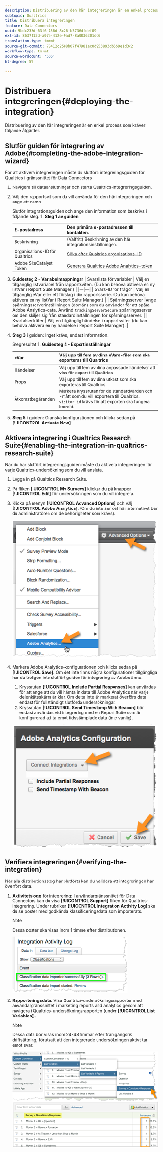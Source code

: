 ```yaml
---
description: Distribuering av den här integreringen är en enkel process som kräver följande åtgärder.
subtopic: Qualtrics
title: Distribuera integreringen
feature: Data Connectors
uuid: 9bdc233d-63f6-456d-8c26-b5736dfdef09
exl-id: 8637f13d-a07e-412e-9ad7-8a0836301dd6
translation-type: tm+mt
source-git-commit: 78412c2588b07f47981ac0d953893db6b9e1d3c2
workflow-type: tm+mt
source-wordcount: '566'
ht-degree: 5%

---
```


# Distribuera integreringen{#deploying-the-integration}

Distribuering av den här integreringen är en enkel process som kräver följande åtgärder.

## Slutför guiden för integrering av Adobe{#completing-the-adobe-integration-wizard}

För att aktivera integreringen måste du slutföra integreringsguiden för Qualtrics i gränssnittet för Data Connectors

1. Navigera till dataanslutningar och starta Qualtrics-integreringsguiden.
1. Välj den rapportsvit som du vill använda för den här integreringen och ange ett namn.

   Slutför integrationsguiden och ange den information som beskrivs i följande steg. 1. **Steg 1 av guiden**

   | E-postadress | Den primära e-postadressen till kontakten. |
   |---|---|
   | Beskrivning | (Valfritt) Beskrivning av den här integrationsinställningen. |
   | Organisations-ID för Qualtrics | [Söka efter Qualtrics organisations-ID](../qualtrics-overview/qualtrics-org-id.md) |
   | Adobe SiteCatalyst Token | [Generera Qualtrics Adobe Analytics-token](../qualtrics-overview/qualtrics-token.md) |

1. **Guidesteg 2 - Variabelmappningar**
 | Svarslista för variabler | Välj en tillgänglig listvariabel från rapportsviten. (Du kan behöva aktivera en ny listVar i Report Suite Manager.)  |
|—|—|
| Svars-ID för frågor  | Välj en tillgänglig eVar eller ett förslag i din rapportsserie. (Du kan behöva aktivera en ny listVar i Report Suite Manager.)  |
| Spårningsserver  |Ange spårningsserverinställningen (domän) som du använder för att spåra Adobe Analytics-data. Använd 
`trackingServerSecure` spårningsserver om den skiljer sig från standardinställningen för spårningsserver.  |
| Kvartalsenkäter  | Välj en tillgänglig händelse i rapportsviten (du kan behöva aktivera en ny händelse i Report Suite Manager).  |

1. **Steg 3** i guiden: Inget krävs, endast information.

   Stegresultat 1. **Guidesteg 4 - Exportinställningar**

   | eVar | Välj upp till fem av dina eVars-filer som ska exporteras till Qualtrics |
   |---|---|
   | Händelser | Välj upp till fem av dina anpassade händelser att visa för export till Qualtrics |
   | Props | Välj upp till fem av dina utkast som ska exporteras till Qualtrics |
   | Åtkomstbegäranden | Markera kryssrutan för de standardvärden och -mått som du vill exportera till Qualtrics. `visitor_id` krävs för att exporten ska fungera korrekt. |

1. **Steg 5** i guiden: Granska konfigurationen och klicka sedan på  **[!UICONTROL Activate Now]**.

## Aktivera integrering i Qualtrics Research Suite{#enabling-the-integration-in-qualtrics-research-suite}

När du har slutfört integreringsguiden måste du aktivera integreringen för varje Qualtrics-undersökning som du vill ansluta.

1. Logga in på Qualtrics Research Suite.
1. På fliken **[!UICONTROL My Surveys]** klickar du på knappen **[!UICONTROL Edit]** för undersökningen som du vill integrera.
1. Klicka på menyn **[!UICONTROL Advanced Options]** och välj **[!UICONTROL Adobe Analytics]**. (Om du inte ser det här alternativet ber du administratören om de behörigheter som krävs).

   ![](assets/advanced_options.png)

1. Markera Adobe Analytics-konfigurationen och klicka sedan på **[!UICONTROL Save]**. Om det inte finns några konfigurationer tillgängliga har du troligen inte slutfört guiden för integrering av Adobe ännu.
   1. Kryssrutan **[!UICONTROL Include Partial Responses]** kan användas för att ange att du vill hämta in data till Adobe Analytics när varje delenkätsskärm är klar. Om detta inte är markerat överförs data endast för fullständigt slutförda undersökningar.
   1. Kryssrutan **[!UICONTROL Send Timestamp With Beacon]** bör endast användas vid integrering med en Report Suite som är konfigurerad att ta emot tidsstämplade data (inte vanlig).

   ![](assets/integration_config.png)

## Verifiera integreringen{#verifying-the-integration}

När alla distributionssteg har slutförts kan du validera att integreringen har överfört data.

1. **Aktivitetslogg** för integrering: I användargränssnittet för Data Connectors kan du visa  **[!UICONTROL Support]** fliken för Qualtrics-integrering. Under rubriken **[!UICONTROL Integration Activity Log]** ska du se poster med godkända klassificeringsdata som importerats.

   >[!NOTE]
   >
   >Dessa poster ska visas inom 1 timme efter distributionen.

   ![](assets/verify-1.png)

1. **Rapporteringsdata**: Visa Qualtrics-undersökningsrapporter med användargränssnittet i marketing reports and analytics genom att navigera i Qualtrics-undersökningsrapporten (under  **[!UICONTROL List Variables]**).

   >[!NOTE]
   >
   >Dessa data bör visas inom 24-48 timmar efter framgångsrik driftsättning, förutsatt att den integrerade undersökningen aktivt tar emot svar.

   ![](assets/verify-2.png) ![](assets/verify-3.png)
